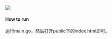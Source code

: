 ![](https://blog-static.cnblogs.com/files/shisuizhe/chatroom.gif)

#### How to run

运行main.go，然后打开public下的index.html即可。

